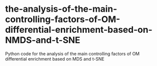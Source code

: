 # the-analysis-of-the-main-controlling-factors-of-OM-differential-enrichment-based-on-NMDS-and-t-SNE
Python code for the analysis of the main controlling factors of OM differential enrichment based on MDS and t-SNE
